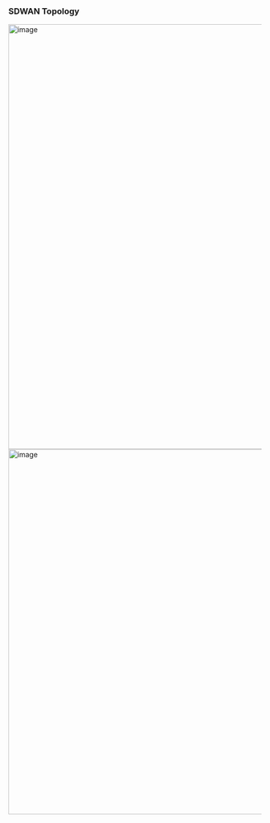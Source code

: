 ### SDWAN Topology 

<img width="1897" height="846" alt="image" src="https://github.com/user-attachments/assets/69d5dc54-faf7-4ce7-ad33-3317770181c5" />



<img width="1386" height="727" alt="image" src="https://github.com/user-attachments/assets/c0f89b0c-c600-459d-936f-79e4992b26e8" />
